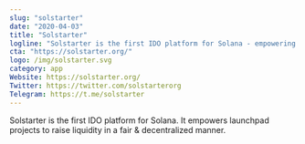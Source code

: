 ```yaml
---
slug: "solstarter"
date: "2020-04-03"
title: "Solstarter"
logline: "Solstarter is the first IDO platform for Solana - empowering launchpad projects to raise liquidity in a fair & decentralized manner."
cta: "https://solstarter.org/"
logo: /img/solstarter.svg
category: app
Website: https://solstarter.org/
Twitter: https://twitter.com/solstarterorg
Telegram: https://t.me/solstarter
---
```


Solstarter is the first IDO platform for Solana. It empowers launchpad projects to raise liquidity in a fair & decentralized manner.
